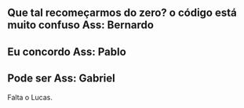 Que tal recomeçarmos do zero? o código está muito confuso
Ass: Bernardo
-----------------------------------------------------------
Eu concordo
Ass: Pablo
-----------------------------------------------------------
Pode ser
Ass: Gabriel
-----------------------------------------------------------
Falta o Lucas.